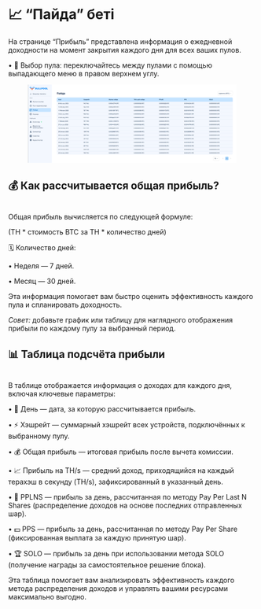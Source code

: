# 📈 “Пайда” беті

На странице “Прибыль” представлена информация о ежедневной доходности на момент закрытия каждого дня для всех ваших пулов.

• 🔽 Выбор пула: переключайтесь между пулами с помощью выпадающего меню в правом верхнем углу.

<figure><img src="../../.gitbook/assets/image.png" alt=""><figcaption></figcaption></figure>

## **💰 Как рассчитывается общая прибыль?**

\
Общая прибыль вычисляется по следующей формуле:

(TH \* стоимость BTC за TH \* количество дней)

🗓️ Количество дней:

• Неделя — 7 дней.

• Месяц — 30 дней.

Эта информация помогает вам быстро оценить эффективность каждого пула и спланировать доходность.

_Совет:_ добавьте график или таблицу для наглядного отображения прибыли по каждому пулу за выбранный период.

## 📊 Таблица подсчёта прибыли

\
В таблице отображается информация о доходах для каждого дня, включая ключевые параметры:

• 📅 День — дата, за которую рассчитывается прибыль.

• ⚡ Хэшрейт — суммарный хэшрейт всех устройств, подключённых к выбранному пулу.

• 💰 Общая прибыль — итоговая прибыль после вычета комиссии.

• 📈 Прибыль на TH/s — средний доход, приходящийся на каждый терахэш в секунду (TH/s), зафиксированный в указанный день.

• 🔄 PPLNS — прибыль за день, рассчитанная по методу Pay Per Last N Shares (распределение доходов на основе последних отправленных шар).

• 💵 PPS — прибыль за день, рассчитанная по методу Pay Per Share (фиксированная выплата за каждую принятую шар).

• 🏆 SOLO — прибыль за день при использовании метода SOLO (получение награды за самостоятельное решение блока).

Эта таблица помогает вам анализировать эффективность каждого метода распределения доходов и управлять вашими ресурсами максимально выгодно.
